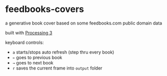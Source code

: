 # feedbooks-covers

a generative book cover based on some feedbooks.com public domain data

built with [Processing 3](//processing.org)

keyboard controls:

- `a` starts/stops auto refresh (step thru every book)
- `←` goes to previous book
- `→` goes to next book
- `r` saves the current frame into `output` folder
